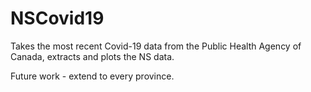 # NSCovid19

Takes the most recent Covid-19 data from the Public Health Agency of Canada,
extracts and plots the NS data. 

Future work - extend to every province. 
